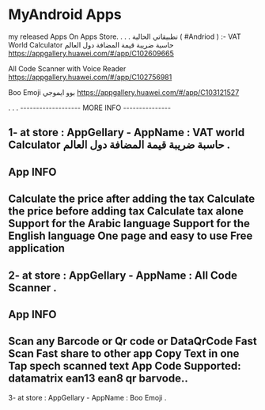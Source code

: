# MyAndroid Apps
my released Apps On Apps Store.
.
.
.
تطبيقاتي الحالية ( #Andriod ) :-
VAT World Calculator حاسبة ضريبة قيمة المضافة دول العالم 
https://appgallery.huawei.com/#/app/C102609665 

All Code Scanner with Voice Reader
https://appgallery.huawei.com/#/app/C102756981

Boo Emoji بوو ايموجي
https://appgallery.huawei.com/#/app/C103121527

.
.
.
------------------- MORE INFO ---------------

1- at store : AppGellary -  AppName : VAT world Calculator حاسبة ضريبة قيمة المضافة دول العالم .
---------------------------------------------
App INFO
---------------------------------------------
Calculate the price after adding the tax
Calculate the price before adding tax
Calculate tax alone
Support for the Arabic language
Support for the English language
One page and easy to use
Free application
-----------------------------------------------

2- at store : AppGellary -  AppName : All Code Scanner .
-----------------------------------------------
App INFO
-----------------------------------------------
Scan any Barcode or Qr code or DataQrCode 
Fast Scan 
Fast share to other app 
Copy Text in one Tap 
spech scanned text
App Code Supported:
datamatrix
ean13
ean8 
qr 
barvode..
-----------------------------------------------
3- at store : AppGellary -  AppName : Boo Emoji .
